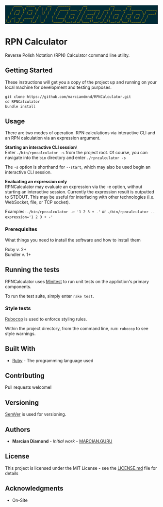 ![Icon](icon.png "RPN Calculator")

# RPN Calculator

Reverse Polish Notation (RPN) Calculator command line utility.

## Getting Started

These instructions will get you a copy of the project up and running on your local machine for development and testing purposes.

```
git clone https://github.com/marciandmnd/RPNCalculator.git
cd RPNCalculator
bundle install
```

## Usage

There are two modes of operation. RPN calculations via interactive CLI and an RPN calculation via an expression argument.

**Starting an interactive CLI session**\  
Enter `./bin/rpncalculator -s` from the project root. 
Of course, you can navigate into the `bin` directory and enter `./rpncalculator -s`

The `-s` option is shorthand for `--start`, which may also be used begin an interactive CLI session.

**Evaluating an expression only**  
RPNCalculator may evaluate an expression via the -e option, without starting an interactive session. Currently the expression result is outputted to STDOUT. This may be useful for interfacing with other technologies (i.e. WebSocket, file, or TCP socket).

Examples: 
`./bin/rpncalculator -e '1 2 3 + -'`
or
`./bin/rpncalculator --expression='1 2 3 + -'`


### Prerequisites

What things you need to install the software and how to install them

Ruby v. 2+  
Bundler v. 1+

## Running the tests

RPNCalculator uses [Minitest](https://github.com/seattlerb/minitest) to run unit tests on the appliction's primary components.

To run the test suite, simply enter `rake test`.

### Style tests

[Rubocop](https://github.com/bbatsov/rubocop) is used to enforce styling rules.

Within the project directory, from the command line, run: `rubocop` to see style warnings.

## Built With

* [Ruby](https://www.ruby-lang.org/en/) - The programming language used

## Contributing

Pull requests welcome!

## Versioning

[SemVer](http://semver.org/) is used for versioning.

## Authors

* **Marcian Diamond** - *Initial work* - [MARCIAN.GURU](https://www.marcian.guru)

## License

This project is licensed under the MIT License - see the [LICENSE.md](LICENSE.md) file for details

## Acknowledgments

* On-Site
